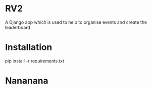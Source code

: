 # RV2

A Django app which is used to help to organise events and create the leaderboard

# Installation

pip install -r requirements.txt

# Nananana
